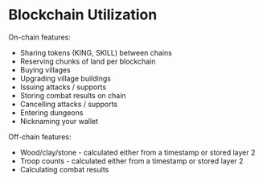 # Blockchain Utilization

On-chain features:

* Sharing tokens \(KING, SKILL\) between chains
* Reserving chunks of land per blockchain
* Buying villages
* Upgrading village buildings
* Issuing attacks / supports
* Storing combat results on chain
* Cancelling attacks / supports
* Entering dungeons
* Nicknaming your wallet

Off-chain features:

* Wood/clay/stone - calculated either from a timestamp or stored layer 2
* Troop counts - calculated either from a timestamp or stored layer 2
* Calculating combat results

